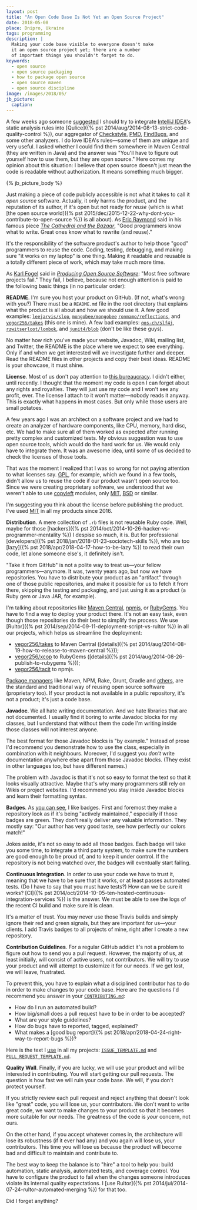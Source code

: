 ```yaml
---
layout: post
title: "An Open Code Base Is Not Yet an Open Source Project"
date: 2018-05-08
place: Dnipro, Ukraine
tags: programming
description: |
  Making your code base visible to everyone doesn't make
  it an open source project yet; there are a number
  of important things you shouldn't forget to do.
keywords:
  - open source
  - open source packaging
  - how to package open source
  - open source maven
  - open source discipline
image: /images/2018/05/
jb_picture:
  caption:
---
```


A few weeks ago someone [suggested](https://www.yegor256.com/2018/04/10/learning-by-refactoring.html#comment-3865410512)
I should try to integrate [IntelliJ IDEA](https://www.jetbrains.com/idea/)'s
static analysis rules into
[Qulice]({% pst 2014/aug/2014-08-13-strict-code-quality-control %}),
our aggregator of
[Checkstyle](http://checkstyle.sourceforge.net/),
[PMD](http://pmd.sourceforge.net/),
[FindBugs](http://findbugs.sourceforge.net/),
and some other analyzers. I do love IDEA's rules&mdash;some of them are
unique and very useful. I asked whether I could find them somewhere in
Maven Central (they are written in Java) and the answer was "You'll have to figure
out yourself how to use them, but they are open source."
Here comes my opinion about this
situation: I believe that open source doesn't just mean the code is readable
without authorization. It means something much bigger.

<!--more-->

{% jb_picture_body %}

Just making a piece of code publicly accessible is not what it takes to call
it _open source_ software. Actually, it only harms the product, and the
reputation of its author, if it's open but not ready for _reuse_ (which
is what [the open source world]({% pst 2015/dec/2015-12-22-why-dont-you-contribute-to-open-source %})
is all about). As [Eric Raymond](https://en.wikipedia.org/wiki/Eric_S._Raymond) said in his
famous piece [_The Cathedral and the Bazaar_](https://amzn.to/2FKF9tv),
"Good programmers know what to write. Great ones know what to rewrite (and reuse)."

It's the responsibility of the software product's author to help
those "good" programmers to reuse the code. Coding, testing, debugging,
and making sure "it works on my laptop" is one thing. Making it readable and reusable
is a totally different piece of work, which may take much more time.

As [Karl Fogel](https://en.wikipedia.org/wiki/Karl_Fogel)
said in [_Producing Open Source Software_](https://amzn.to/2jyMrrF):
"Most free software projects fail." They fail, I believe, because not enough
attention is paid to the following basic things (in no particular
order):

**README**.
I'm sure you host your product on GitHub. (If not, what's wrong with you?)
There must be a `README.md` file in the root directory that
explains what the product is all about and how we should use it.
A few good examples:
[`leejarvis/slop`](https://github.com/leejarvis/slop/blob/master/README.md),
[`mongobee/mongobee`](https://github.com/mongobee/mongobee/blob/master/README.md)
[`ronmamo/reflections`](https://github.com/ronmamo/reflections/blob/master/README.md),
and
[`yegor256/takes`](https://github.com/yegor256/takes/blob/master/README.md) (this one is mine).
A few bad examples:
[`qos-ch/slf4j`](https://github.com/qos-ch/slf4j/blob/master/README.md),
[`rzwitserloot/lombok`](https://github.com/rzwitserloot/lombok/blob/master/README), and
[`junit4/blob`](https://github.com/junit-team/junit4/blob/master/README.md) (don't be like these guys).

No matter how rich you've made your website, Javadoc, Wiki, mailing
list, and Twitter, the README is the place where we expect
to see everything. Only if and when we get interested will we investigate
further and deeper. Read the README files in other projects and copy
their best ideas. README is your showcase, it must shine.

**License**.
Most of us don't pay attention to [this bureaucracy](https://en.wikipedia.org/wiki/Software_license).
I didn't either, until recently.
I thought that the moment my code is open I can forget about any
rights and royalties. They will just use my code and I won't
see any profit, ever. The license I attach to it won't matter&mdash;nobody
reads it anyway. This is exactly what happens in most cases.
But only while those users are small potatoes.

A few years ago I was an architect on a software project and we had to create
an analyzer of hardware components, like CPU, memory, hard disc, etc. We had
to make sure all of them worked as expected after running pretty complex
and customized tests. My obvious suggestion was to use open source tools,
which would do the hard work for us. We would only have to integrate them.
It was an awesome idea, until some of us decided to check the licenses of
those tools.

That was the moment I realized that I was so wrong for not paying attention
to what licenses say. [GPL](https://en.wikipedia.org/wiki/GNU_General_Public_License),
for example, which we found in a few tools,
didn't allow us to reuse the code if our product wasn't open source too.
Since we were creating proprietary software, we understood that we weren't able to
use [copyleft](https://en.wikipedia.org/wiki/Copyleft) modules,
only
[MIT](https://en.wikipedia.org/wiki/MIT_License),
[BSD](https://en.wikipedia.org/wiki/BSD_licenses) or similar.

I'm suggesting you think about the license before publishing the
product. I've used [MIT](https://en.wikipedia.org/wiki/MIT_License)
in all my products since 2016.

**Distribution**.
A mere collection of `.rb` files is not reusable Ruby code. Well, maybe for
those [hackers]({% pst 2014/oct/2014-10-26-hacker-vs-programmer-mentality %})
I despise so much, it is. But for professional
[developers]({% pst 2018/jan/2018-01-23-sociotech-skills %}),
who are too [lazy]({% pst 2018/apr/2018-04-17-how-to-be-lazy %})
to read their own code, let alone someone else's,
it definitely isn't.

"Take it from GitHub" is not a polite way to treat us&mdash;your fellow programmers&mdash;anymore.
It was, twenty years ago, but now we have repositories.
You have to distribute your product as an "artifact" through one of those public
repositories, and make it possible for us to fetch it
from there, skipping the testing and packaging, and just using it as a product
(a Ruby gem or Java JAR, for example).

I'm talking about repositories like
[Maven Central](https://search.maven.org/),
[npmjs](https://www.npmjs.com/),
or [RubyGems](https://rubygems.org/).
You have to find a way to deploy your product there.
It's not an easy task, even though those repositories
do their best to simplify the process. We use
[Rultor]({% pst 2014/sep/2014-09-11-deployment-script-vs-rultor %}) in all our projects,
which helps us streamline the deployment:

  * [yegor256/takes](https://github.com/yegor256/takes) to Maven Central
    ([details]({% pst 2014/aug/2014-08-19-how-to-release-to-maven-central %}));
  * [yegor256/xcop](https://github.com/yegor256/xcop) to RubyGems
    ([details]({% pst 2014/aug/2014-08-26-publish-to-rubygems %}));
  * [yegor256/tacit](https://github.com/yegor256/tacit) to npmjs.

[Package managers](https://en.wikipedia.org/wiki/Package_manager)
like Maven, NPM, Rake, Grunt, Gradle and
[others](https://en.wikipedia.org/wiki/List_of_software_package_management_systems),
are the standard and traditional way of reusing open source software (proprietary too).
If your product is not available in a public repository, it's not a product;
it's just a code base.

**Javadoc**.
We all hate writing documentation. And we hate libraries that are not
documented. I usually find it boring to write Javadoc blocks for my classes,
but I understand that without them the code I'm writing inside
those classes will not interest anyone.

The best format for those Javadoc blocks is "by example." Instead of prose
I'd recommend you demonstrate how to use the class, especially in combination
with it neighbours. Moreover, I'd suggest you _don't_ write documentation
anywhere else apart from those Javadoc blocks. (They exist in other
languages too, but have different names.)

The problem with Javadoc is that it's not so easy to format the text
so that it looks visually attractive. Maybe that's why many programmers
still rely on Wikis or project websites. I'd recommend you stay inside
Javadoc blocks and learn their formatting syntax.

**Badges**.
As [you can see](https://github.com/yegor256/takes), I like badges. First and foremost
they make a repository look as if it's being "actively maintained," especially
if those badges are green. They don't really deliver any valuable information.
They mostly say: "Our author has very good taste, see how perfectly
our colors match!"

Jokes aside, it's not so easy to add all those badges. Each badge will take you
some time, to integrate a third party system, to make sure the numbers
are good enough to be proud of, and to keep it under control. If the
repository is not being watched over, the badges will eventually start failing.

**Continuous Integration**.
In order to use your code we have to trust it, meaning that we have to
be sure that it works, or at least passes automated tests. (Do I have to say that
you must have tests?) How can we be sure it works? [CI]({% pst 2014/oct/2014-10-05-ten-hosted-continuous-integration-services %})
is the answer. We must be able
to see the logs of the recent CI build and make sure it is clean.

It's a matter of trust. You may never use those Travis builds and simply
ignore their red and green signals, but they are important for us&mdash;your
clients. I add Travis badges to all projects of mine, right after I create
a new repository.

**Contribution Guidelines**.
For a regular GitHub addict it's not a problem to figure out how to
send you a pull request. However, the majority of us, at least
initially, will consist of active users, not contributors. We will try
to use your product and will attempt to customize it for our needs.
If we get lost, we will leave, frustrated.

To prevent this, you have to explain what a disciplined contributor
has to do in order to make changes to your code base. Here are
the questions I'd recommend you answer in your
[`CONTRIBUTING.md`](https://help.github.com/articles/setting-guidelines-for-repository-contributors/):

  * How do I run an automated build?
  * How big/small does a pull request have to be in order to be accepted?
  * What are your style guidelines?
  * How do bugs have to reported, tagged, explained?
  * What makes a [good bug report]({% pst 2018/apr/2018-04-24-right-way-to-report-bugs %})?

Here is the text I
[use](https://blog.github.com/2016-02-17-issue-and-pull-request-templates/) in all my projects:
[`ISSUE_TEMPLATE.md`](https://github.com/yegor256/takes/blob/master/.github/ISSUE_TEMPLATE.md)
and
[`PULL_REQUEST_TEMPLATE.md`](https://github.com/yegor256/takes/blob/master/.github/PULL_REQUEST_TEMPLATE.md).

**Quality Wall**.
Finally, if you are lucky, we will use your product and will be interested
in contributing. You will start getting our pull requests. The question is how
fast we will ruin your code base. We will, if you don't protect yourself.

If you strictly review each pull request and reject anything that doesn't
look like "great" code, you will lose us, your contributors. We don't want
to write great code, we want to make changes to your product so that it
becomes more suitable for _our_ needs. The greatness of the code is _your_
concern, not ours.

On the other hand, if you accept whatever comes in, the architecture will lose its robustness
(if it ever had any) and you again will lose us, your contributors. This time
you will lose us because the product will become bad and difficult to
maintain and contribute to.

The best way to keep the balance is to "hire" a tool to help you:
build automation, static analysis, automated tests, and coverage control.
You have to configure the product to fail when the changes someone
introduces violate its internal quality expectations.
I [use Rultor]({% pst 2014/jul/2014-07-24-rultor-automated-merging %}) for that too.

Did I forget anything?
